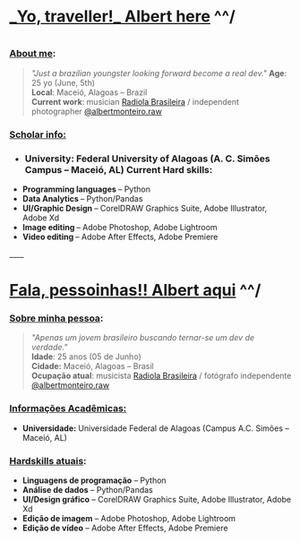 <h1> <u>_Yo, traveller!_ Albert here</u> ^^/ <h1>

<h3> <u>About me</u>: </h3>

><i>"Just a brazilian youngster looking forward become a real dev."</i>
<b>Age</b>: 25 yo (June, 5th) <br />
<b>Local</b>: Maceió, Alagoas – Brazil <br />
<b>Current work</b>: musician [Radiola Brasileira](https://instagram.com/radiola.brasileira) / independent photographer [@albertmonteiro.raw](https://instagram.com/albertmonteiro.raw)

<h3> <u>Scholar info:</u> <h3/>
<ul>
    <li><b>University:</b> Federal University of Alagoas (A. C. Simões Campus – Maceió, AL)
</ul]
<h3>Current Hard skills:</h3>
<ul>
    <li><b> Programming languages </b> – Python
    <li><b> Data Analytics </b> – Python/Pandas
    <li><b> UI/Graphic Design </b> – CorelDRAW Graphics Suite, Adobe Illustrator, Adobe Xd
    <li><b> Image editing </b> – Adobe Photoshop, Adobe Lightroom
    <li><b> Video editing </b> – Adobe After Effects, Adobe Premiere
</ul>
____

# <u>Fala, pessoinhas!! Albert aqui</u> ^^/

### <u>Sobre minha pessoa</u>:

>_"Apenas um jovem brasileiro buscando ternar-se um dev de verdade."_\
**Idade**: 25 anos (05 de Junho)\
**Cidade:** Maceió, Alagoas – Brasil\
**Ocupação atual**: musicista [Radiola Brasileira](https://instagram.com/radiola.brasileira) / fotógrafo independente [@albertmonteiro.raw](https://instagram.com/albertmonteiro.raw)

### <u>Informações Acadêmicas:</u>
* **Universidade:** Universidade Federal de Alagoas (Campus A.C. Simões – Maceió, AL)

### <u>Hardskills atuais</u>:

* **Linguagens de programação** – Python
* **Análise de dados** – Python/Pandas
* **UI/Design gráfico** – CorelDRAW Graphics Suite, Adobe Illustrator, Adobe Xd
* **Edição de imagem** – Adobe Photoshop, Adobe Lightroom
* **Edição de vídeo** – Adobe After Effects, Adobe Premiere
